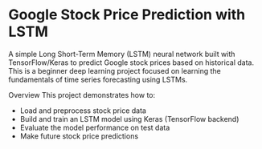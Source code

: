 # Google Stock Price Prediction with LSTM

A simple Long Short-Term Memory (LSTM) neural network built with TensorFlow/Keras to predict Google stock prices based on historical data.
This is a beginner deep learning project focused on learning the fundamentals of time series forecasting using LSTMs.

Overview
This project demonstrates how to:
 - Load and preprocess stock price data
 - Build and train an LSTM model using Keras (TensorFlow backend)
 - Evaluate the model performance on test data
 - Make future stock price predictions
